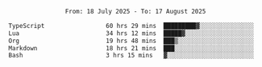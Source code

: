<div align="center">
<p style="text-align: center;">
<!--START_SECTION:waka-->

```txt
From: 18 July 2025 - To: 17 August 2025

TypeScript                 60 hrs 29 mins  █████████▓░░░░░░░░░░░░░░░   38.98 %
Lua                        34 hrs 12 mins  █████▓░░░░░░░░░░░░░░░░░░░   22.05 %
Org                        19 hrs 48 mins  ███▒░░░░░░░░░░░░░░░░░░░░░   12.76 %
Markdown                   18 hrs 21 mins  ███░░░░░░░░░░░░░░░░░░░░░░   11.83 %
Bash                       3 hrs 15 mins   ▓░░░░░░░░░░░░░░░░░░░░░░░░   02.10 %
```

<!--END_SECTION:waka-->
</p>
</div>
